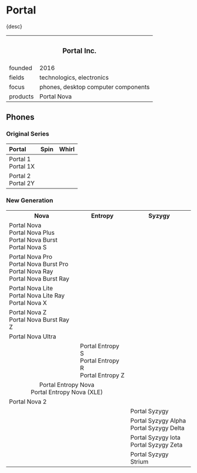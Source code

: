 # Portal

{desc}


<table>
  <tr>
    <th colspan="2"> <h3> Portal Inc. </h3> </th>
  </tr>
  <tr>
    <td> founded </td>
    <td> 2016 </td>
  </tr>
  <tr>
    <td> fields </td>
    <td> technologics, electronics </td>
  </tr>
  <tr>
    <td> focus </td>
    <td> phones, desktop computer components </td>
  </tr>
  <tr>
    <td> products </td>
    <td> Portal Nova </td>
  </tr>
</table>


## Phones

### Original Series

| Portal | Spin | Whirl |
| :----- | :--- | :---- |
| Portal 1 <br> Portal 1X | | |
| Portal 2 <br> Portal 2Y | | |

### New Generation

<table>
  <tr>
    <th> Nova </th>
    <th> Entropy </th>
    <th> Syzygy </th>
  </tr>
  <tr>
    <td>
      Portal Nova <br>
      Portal Nova Plus <br>
      Portal Nova Burst <br>
      Portal Nova S
    </td>
    <td></td> <td></td>
  </tr>
  <tr>
    <td>
      Portal Nova Pro <br>
      Portal Nova Burst Pro <br>
      Portal Nova Ray <br>
      Portal Nova Burst Ray
    </td>
    <td></td> <td></td>
  </tr>
  <tr>
    <td>
      Portal Nova Lite <br>
      Portal Nova Lite Ray <br>
      Portal Nova X
    </td>
    <td></td> <td></td>
  </tr>
  <tr>
    <td>
      Portal Nova Z <br>
      Portal Nova Burst Ray Z
    </td>
    <td></td> <td></td>
  </tr>
  <tr>
    <td> Portal Nova Ultra </td>
    <td></td> <td></td>
  </tr>
  <tr>
    <td></td>
    <td>
      Portal Entropy S <br>
      Portal Entropy R <br>
      Portal Entropy Z <br>
    </td>
    <td></td>
  </tr>
  <tr>
    <td colspan="2" align="center">
      Portal Entropy Nova <br>
      Portal Entropy Nova (XLE)
    </td>
    <td></td>
  </tr>
  <tr>
    <td> Portal Nova 2 </td>
    <td></td> <td></td>
  </tr>
  <tr>
    <td></td> <td></td>
    <td> Portal Syzygy </td>
  </tr>
  <tr>
    <td></td> <td></td>
    <td>
      Portal Syzygy Alpha <br>
      Portal Syzygy Delta
    </td>
  </tr>
  <tr>
    <td></td> <td></td>
    <td>
      Portal Syzygy Iota <br>
      Portal Syzygy Zeta
    </td>
  </tr>
  <tr>
    <td></td> <td></td>
    <td> Portal Syzygy Strium </td>
  </tr>
</table>